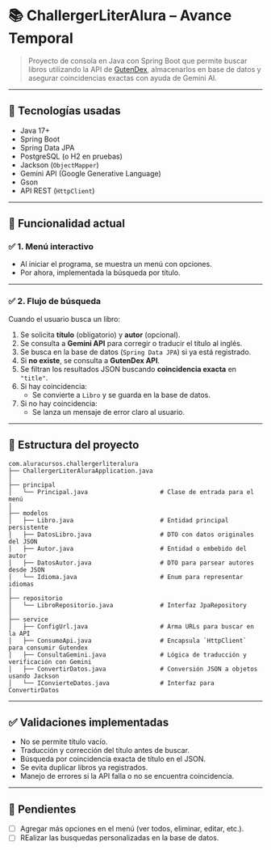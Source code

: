 
# 📚 ChallergerLiterAlura – Avance Temporal

> Proyecto de consola en Java con Spring Boot que permite buscar libros utilizando la API de [GutenDex](https://gutendex.com), almacenarlos en base de datos y asegurar coincidencias exactas con ayuda de Gemini AI.

---

## 🔧 Tecnologías usadas

- Java 17+
- Spring Boot
- Spring Data JPA
- PostgreSQL (o H2 en pruebas)
- Jackson (`ObjectMapper`)
- Gemini API (Google Generative Language)
- Gson
- API REST (`HttpClient`)

---

## 🎯 Funcionalidad actual

### ✅ 1. Menú interactivo

- Al iniciar el programa, se muestra un menú con opciones.
- Por ahora, implementada la búsqueda por título.

---

### ✅ 2. Flujo de búsqueda

Cuando el usuario busca un libro:

1. Se solicita **título** (obligatorio) y **autor** (opcional).
2. Se consulta a **Gemini API** para corregir o traducir el título al inglés.
3. Se busca en la base de datos (`Spring Data JPA`) si ya está registrado.
4. Si **no existe**, se consulta a **GutenDex API**.
5. Se filtran los resultados JSON buscando **coincidencia exacta** en `"title"`.
6. Si hay coincidencia:
   - Se convierte a `Libro` y se guarda en la base de datos.
7. Si no hay coincidencia:
   - Se lanza un mensaje de error claro al usuario.

---

## 📂 Estructura del proyecto

```
com.aluracursos.challergerliteralura
├── ChallergerLiterAluraApplication.java
│
├── principal
│   └── Principal.java                    # Clase de entrada para el menú
│
├── modelos
│   ├── Libro.java                        # Entidad principal persistente
│   ├── DatosLibro.java                   # DTO con datos originales del JSON
│   ├── Autor.java                        # Entidad o embebido del autor
│   ├── DatosAutor.java                   # DTO para parsear autores desde JSON
│   └── Idioma.java                       # Enum para representar idiomas
│
├── repositorio
│   └── LibroRepositorio.java             # Interfaz JpaRepository
│
├── service
│   ├── ConfigUrl.java                    # Arma URLs para buscar en la API
│   ├── ConsumoApi.java                   # Encapsula `HttpClient` para consumir Gutendex
│   ├── ConsultaGemini.java               # Lógica de traducción y verificación con Gemini
│   ├── ConvertirDatos.java               # Conversión JSON a objetos usando Jackson
│   └── IConvierteDatos.java              # Interfaz para ConvertirDatos
```

---

## ✅ Validaciones implementadas

- No se permite título vacío.
- Traducción y corrección del título antes de buscar.
- Búsqueda por coincidencia exacta de título en el JSON.
- Se evita duplicar libros ya registrados.
- Manejo de errores si la API falla o no se encuentra coincidencia.

---

## 📌 Pendientes

- [ ] Agregar más opciones en el menú (ver todos, eliminar, editar, etc.).
- [ ] REalizar las busquedas personalizadas en la base de datos.
